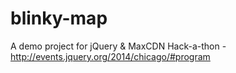 blinky-map
==========

A demo project for jQuery &amp; MaxCDN Hack-a-thon - http://events.jquery.org/2014/chicago/#program
